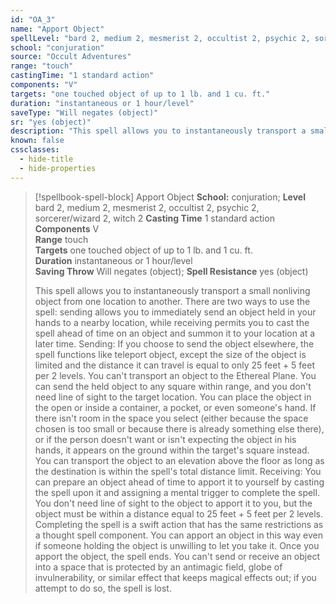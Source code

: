 ```yaml
---
id: "OA_3"
name: "Apport Object"
spellLevel: "bard 2, medium 2, mesmerist 2, occultist 2, psychic 2, sorcerer/wizard 2, witch 2"
school: "conjuration"
source: "Occult Adventures"
range: "touch"
castingTime: "1 standard action"
components: "V"
targets: "one touched object of up to 1 lb. and 1 cu. ft."
duration: "instantaneous or 1 hour/level"
saveType: "Will negates (object)"
sr: "yes (object)"
description: "This spell allows you to instantaneously transport a small nonliving object from one location to another. There are two ways to use the spell: sending allows you to immediately send an object held in your hands to a nearby location, while receiving permits you to cast the spell ahead of time on an object and summon it to your location at a later time.  Sending: If you choose to send the object elsewhere, the spell functions like teleport object, except the size of the object is limited and the distance it can travel is equal to only 25 feet + 5 feet per 2 levels. You can't transport an object to the Ethereal Plane. You can send the held object to any square within range, and you don't need line of sight to the target location. You can place the object in the open or inside a container, a pocket, or even someone's hand. If there isn't room in the space you select (either because the space chosen is too small or because there is already something else there), or if the person doesn't want or isn't expecting the object in his hands, it appears on the ground within the target's square instead. You can transport the object to an elevation above the floor as long as the destination is within the spell's total distance limit.  Receiving: You can prepare an object ahead of time to apport it to yourself by casting the spell upon it and assigning a mental trigger to complete the spell. You don't need line of sight to the object to apport it to you, but the object must be within a distance equal to 25 feet + 5 feet per 2 levels. Completing the spell is a swift action that has the same restrictions as a thought spell component. You can apport an object in this way even if someone holding the object is unwilling to let you take it. Once you apport the object, the spell ends.  You can't send or receive an object into a space that is protected by an antimagic field, globe of invulnerability, or similar effect that keeps magical effects out; if you attempt to do so, the spell is lost."
known: false
cssclasses:
  - hide-title
  - hide-properties
---
```


> [!spellbook-spell-block] Apport Object
> **School:** conjuration; **Level** bard 2, medium 2, mesmerist 2, occultist 2, psychic 2, sorcerer/wizard 2, witch 2
> **Casting Time** 1 standard action  
> **Components** V  
> **Range** touch  
> **Targets** one touched object of up to 1 lb. and 1 cu. ft.  
> **Duration** instantaneous or 1 hour/level  
> **Saving Throw** Will negates (object); **Spell Resistance** yes (object)
> 
> This spell allows you to instantaneously transport a small nonliving object from one location to another. There are two ways to use the spell: sending allows you to immediately send an object held in your hands to a nearby location, while receiving permits you to cast the spell ahead of time on an object and summon it to your location at a later time.  Sending: If you choose to send the object elsewhere, the spell functions like teleport object, except the size of the object is limited and the distance it can travel is equal to only 25 feet + 5 feet per 2 levels. You can't transport an object to the Ethereal Plane. You can send the held object to any square within range, and you don't need line of sight to the target location. You can place the object in the open or inside a container, a pocket, or even someone's hand. If there isn't room in the space you select (either because the space chosen is too small or because there is already something else there), or if the person doesn't want or isn't expecting the object in his hands, it appears on the ground within the target's square instead. You can transport the object to an elevation above the floor as long as the destination is within the spell's total distance limit.  Receiving: You can prepare an object ahead of time to apport it to yourself by casting the spell upon it and assigning a mental trigger to complete the spell. You don't need line of sight to the object to apport it to you, but the object must be within a distance equal to 25 feet + 5 feet per 2 levels. Completing the spell is a swift action that has the same restrictions as a thought spell component. You can apport an object in this way even if someone holding the object is unwilling to let you take it. Once you apport the object, the spell ends.  You can't send or receive an object into a space that is protected by an antimagic field, globe of invulnerability, or similar effect that keeps magical effects out; if you attempt to do so, the spell is lost.